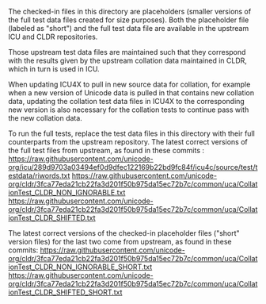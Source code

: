 The checked-in files in this directory are placeholders (smaller versions of the full test data files created for size purposes).
Both the placeholder file (labeled as "short") and the full test data file are available in the upstream ICU and CLDR repositories.

Those upstream test data files are maintained such that they correspond with the results given by the upstream collation data maintained in CLDR, which in turn is used in ICU.

When updating ICU4X to pull in new source data for collation, 
for example when a new version of Unicode data is pulled in that contains new collation data,
updating the collation test data files in ICU4X to the corresponding new version is also necessary for the collation tests to continue pass with the new collation data.

To run the full tests, replace the test data files in this directory with their full counterparts from the upstream repository.
The latest correct versions of the full test files from upstream, as found in these commits :
https://raw.githubusercontent.com/unicode-org/icu/289d9703a03494ef0d9dfec122169b22bd9fc84f/icu4c/source/test/testdata/riwords.txt
https://raw.githubusercontent.com/unicode-org/cldr/3fca77eda21cb22fa3d201f50b975da15ec72b7c/common/uca/CollationTest_CLDR_NON_IGNORABLE.txt
https://raw.githubusercontent.com/unicode-org/cldr/3fca77eda21cb22fa3d201f50b975da15ec72b7c/common/uca/CollationTest_CLDR_SHIFTED.txt


The latest correct versions of the checked-in placeholder files ("short" version files) for the last two come from upstream, as found in these commits:
https://raw.githubusercontent.com/unicode-org/cldr/3fca77eda21cb22fa3d201f50b975da15ec72b7c/common/uca/CollationTest_CLDR_NON_IGNORABLE_SHORT.txt
https://raw.githubusercontent.com/unicode-org/cldr/3fca77eda21cb22fa3d201f50b975da15ec72b7c/common/uca/CollationTest_CLDR_SHIFTED_SHORT.txt
